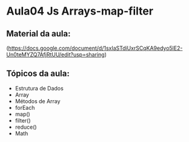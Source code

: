 # Aula04 Js Arrays-map-filter

## Material da aula:
(https://docs.google.com/document/d/1sxIaSTdiUxrSCqKA9edyo5lE2-Un0teMYZQ7AfjRtUU/edit?usp=sharing) 

## Tópicos da aula:
- Estrutura de Dados
- Array
- Métodos de Array
- forEach
- map()
- filter()
- reduce()
- Math